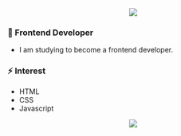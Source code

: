 <div align=center>
  <a href="https://hits.seeyoufarm.com"/><img src="https://hits.seeyoufarm.com/api/count/incr/badge.svg?url=https%3A%2F%2Fgithub.com%2Fyesoljeong"/></a>
</div>

### 🌱 Frontend Developer
- I am studying to become a frontend developer.


### ⚡ Interest
- HTML
- CSS
- Javascript


<div align=center>
<a href="mailto:yesol0523@gmail.com"/><img src="https://img.shields.io/badge/Gmail-d14836?style=flat-square&logo=Gmail&logoColor=white&link=mailto:yesol0523@gmail.com"/></a>
</div>
